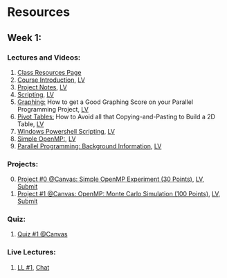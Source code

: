 # Resources

## Week 1:

### Lectures and Videos:



1. [Class Resources Page](https://web.engr.oregonstate.edu/~mjb/cs575/)
2. [Course Introduction](https://web.engr.oregonstate.edu/~mjb/cs575/Handouts/course.introduction.1pp.pdf), [LV](https://media.oregonstate.edu/media/t/1_zbdfkkm5)
3. [Project Notes](https://web.engr.oregonstate.edu/~mjb/cs575/Handouts/project.notes.1pp.pdf), [LV](https://media.oregonstate.edu/media/t/1_vs174d6r)
4. [Scripting](https://web.engr.oregonstate.edu/~mjb/cs575/Handouts/scripting.1pp.pdf), [LV](https://media.oregonstate.edu/media/t/1_cas5ciqq)
5. [Graphing:](https://web.engr.oregonstate.edu/~mjb/cs575/Handouts/graphing.1pp.pdf) How to get a Good Graphing Score on your Parallel Programming Project, [LV](https://media.oregonstate.edu/media/t/1_pbm3kzwy)
6. [Pivot Tables:](https://web.engr.oregonstate.edu/~mjb/cs575/Handouts/pivot_tables.1pp.pdf) How to Avoid all that Copying-and-Pasting to Build a 2D Table, [LV](https://media.oregonstate.edu/media/t/1_nrhb8w37)
7. [Windows Powershell Scripting](https://web.engr.oregonstate.edu/~mjb/cs575/Handouts/powershell.1pp.pdf), [LV](https://media.oregonstate.edu/media/t/1_dm6ak0go)
8. [Simple OpenMP:](https://web.engr.oregonstate.edu/~mjb/cs575/Handouts/openmp-simple.1pp.pdf), [LV](https://media.oregonstate.edu/media/t/1_rjmpkleq)
9. [Parallel Programming: Background Information](https://web.engr.oregonstate.edu/~mjb/cs575/Handouts/parallel.background.1pp.pdf), [LV](https://media.oregonstate.edu/media/t/1_op6xbiky)

### Projects:

0. [Project #0 @Canvas: Simple OpenMP Experiment (30 Points)](https://web.engr.oregonstate.edu/~mjb/cs575/Projects/proj00.html), [LV](https://media.oregonstate.edu/media/t/1_fyj7ues6), [Submit](https://canvas.oregonstate.edu/courses/1997455/assignments/10036428)
1. [Project #1 @Canvas: OpenMP: Monte Carlo Simulation (100 Points)](https://web.engr.oregonstate.edu/~mjb/cs575/Projects/proj01.html), [LV](https://media.oregonstate.edu/media/t/1_f38ka1vy), [Submit](https://canvas.oregonstate.edu/courses/1997455/assignments/10036429)

### Quiz:

1. [Quiz #1 @Canvas](https://canvas.oregonstate.edu/courses/1997455/quizzes/3042352)

### Live Lectures: 

1. [LL #1](https://media.oregonstate.edu/media/t/1_oxgtgxlk), [Chat](https://web.engr.oregonstate.edu/~mjb/cs575/LiveLectures/01.pdf)